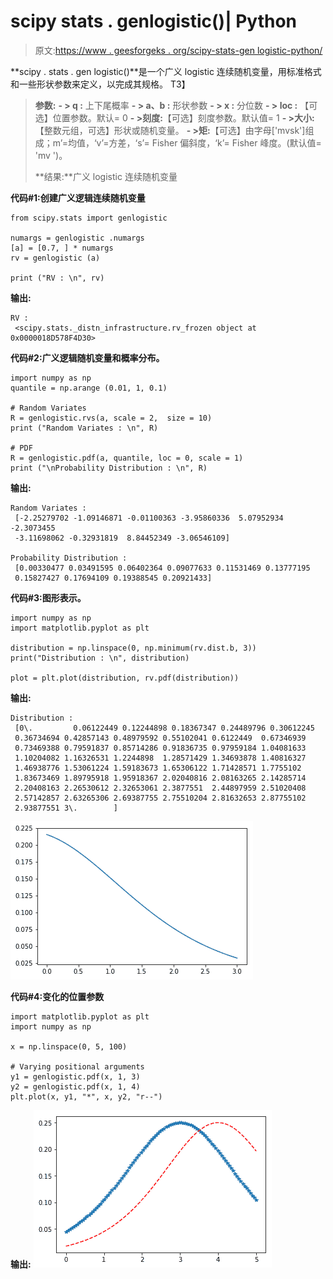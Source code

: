 # scipy stats . genlogistic()| Python

> 原文:[https://www . geesforgeks . org/scipy-stats-gen logistic-python/](https://www.geeksforgeeks.org/scipy-stats-genlogistic-python/)

**scipy . stats . gen logistic()**是一个广义 logistic 连续随机变量，用标准格式和一些形状参数来定义，以完成其规格。
T3】

> **参数:**
> **- > q :** 上下尾概率
> **- > a、b :** 形状参数
> **- > x :** 分位数
> **- > loc :** 【可选】位置参数。默认= 0
> **- >刻度:**【可选】刻度参数。默认值= 1
> **- >大小:**【整数元组，可选】形状或随机变量。
> **- >矩:**【可选】由字母['mvsk']组成；m’=均值，‘v’=方差，‘s’= Fisher 偏斜度，‘k’= Fisher 峰度。(默认值= 'mv ')。
> 
> **结果:**广义 logistic 连续随机变量

**代码#1:创建广义逻辑连续随机变量**

```
from scipy.stats import genlogistic 

numargs = genlogistic .numargs
[a] = [0.7, ] * numargs
rv = genlogistic (a)

print ("RV : \n", rv) 
```

**输出:**

```
RV : 
 <scipy.stats._distn_infrastructure.rv_frozen object at 0x0000018D578F4D30>

```

**代码#2:广义逻辑随机变量和概率分布。**

```
import numpy as np
quantile = np.arange (0.01, 1, 0.1)

# Random Variates
R = genlogistic.rvs(a, scale = 2,  size = 10)
print ("Random Variates : \n", R)

# PDF
R = genlogistic.pdf(a, quantile, loc = 0, scale = 1)
print ("\nProbability Distribution : \n", R)
```

**输出:**

```
Random Variates : 
 [-2.25279702 -1.09146871 -0.01100363 -3.95860336  5.07952934 -2.3073455
 -3.11698062 -0.32931819  8.84452349 -3.06546109]

Probability Distribution : 
 [0.00330477 0.03491595 0.06402364 0.09077633 0.11531469 0.13777195
 0.15827427 0.17694109 0.19388545 0.20921433]

```

**代码#3:图形表示。**

```
import numpy as np
import matplotlib.pyplot as plt

distribution = np.linspace(0, np.minimum(rv.dist.b, 3))
print("Distribution : \n", distribution)

plot = plt.plot(distribution, rv.pdf(distribution))
```

**输出:**

```
Distribution : 
 [0\.         0.06122449 0.12244898 0.18367347 0.24489796 0.30612245
 0.36734694 0.42857143 0.48979592 0.55102041 0.6122449  0.67346939
 0.73469388 0.79591837 0.85714286 0.91836735 0.97959184 1.04081633
 1.10204082 1.16326531 1.2244898  1.28571429 1.34693878 1.40816327
 1.46938776 1.53061224 1.59183673 1.65306122 1.71428571 1.7755102
 1.83673469 1.89795918 1.95918367 2.02040816 2.08163265 2.14285714
 2.20408163 2.26530612 2.32653061 2.3877551  2.44897959 2.51020408
 2.57142857 2.63265306 2.69387755 2.75510204 2.81632653 2.87755102
 2.93877551 3\.        ]
```

![](img/e34da44a235403e58edf8f7a027d5e52.png)

**代码#4:变化的位置参数**

```
import matplotlib.pyplot as plt
import numpy as np

x = np.linspace(0, 5, 100)

# Varying positional arguments
y1 = genlogistic.pdf(x, 1, 3)
y2 = genlogistic.pdf(x, 1, 4)
plt.plot(x, y1, "*", x, y2, "r--")
```

**输出:**
![](img/07b34b777cc39e28b5da14dd5bb7ff4a.png)